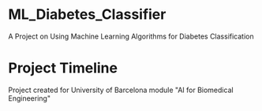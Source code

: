 # ML_Diabetes_Classifier
A Project on Using Machine Learning Algorithms for Diabetes Classification

# Project Timeline
Project created for University of Barcelona module "AI for Biomedical Engineering"
